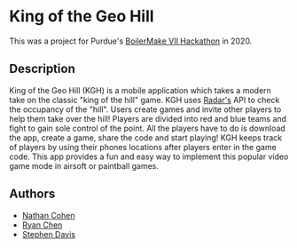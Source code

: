 # King of the Geo Hill

This was a project for Purdue's [BoilerMake VII Hackathon](https://boilermake-vii.devpost.com) in 2020.

## Description

King of the Geo Hill (KGH) is a mobile application which takes a modern take on the classic "king of the hill" game. KGH uses [Radar's](https://radar.io/) API to check the occupancy of the "hill". Users create games and invite other players to help them take over the hill! Players are divided into red and blue teams and fight to gain sole control of the point. All the players have to do is download the app, create a game, share the code and start playing! KGH keeps track of players by using their phones locations after players enter in the game code. This app provides a fun and easy way to implement this popular video game mode in airsoft or paintball games.

## Authors

* [Nathan Cohen](https://github.com/nathancohen4299)
* [Ryan Chen](https://github.com/fatcat2)
* [Stephen Davis](https://github.com/stephend017)
